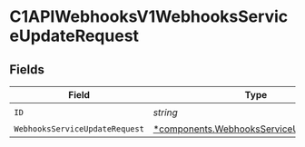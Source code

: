 # C1APIWebhooksV1WebhooksServiceUpdateRequest


## Fields

| Field                                                                                               | Type                                                                                                | Required                                                                                            | Description                                                                                         |
| --------------------------------------------------------------------------------------------------- | --------------------------------------------------------------------------------------------------- | --------------------------------------------------------------------------------------------------- | --------------------------------------------------------------------------------------------------- |
| `ID`                                                                                                | *string*                                                                                            | :heavy_check_mark:                                                                                  | N/A                                                                                                 |
| `WebhooksServiceUpdateRequest`                                                                      | [*components.WebhooksServiceUpdateRequest](../../models/components/webhooksserviceupdaterequest.md) | :heavy_minus_sign:                                                                                  | N/A                                                                                                 |